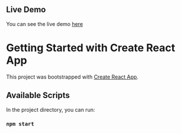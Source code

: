 ## Live Demo

You can see the live demo [here](https://hbtch.github.io/spa-cards-nasa/)

# Getting Started with Create React App

This project was bootstrapped with [Create React App](https://github.com/facebook/create-react-app).

## Available Scripts

In the project directory, you can run:

### `npm start`
